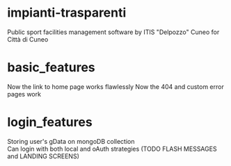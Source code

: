 # impianti-trasparenti
Public sport facilities management software by ITIS "Delpozzo" Cuneo for Città di Cuneo

# basic_features
Now the link to home page works flawlessly
Now the 404 and custom error pages work

# login_features
Storing user's gData on mongoDB collection                                    
Can login with both local and oAuth strategies (TODO FLASH MESSAGES and LANDING SCREENS)
